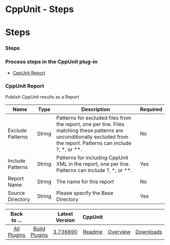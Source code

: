 
CppUnit - Steps
===============

# Steps



### Steps




 



### Process steps in the CppUnit plug-in


* [CppUnit Report](#cppunit_report)




### CppUnit Report


Publish CppUnit results as a Report




| Name | Type | Description | Required |
| --- | --- | --- | --- |
| Exclude Patterns | String | Patterns for excluded files from the report, one per line. Files matching these patterns are unconditionally excluded from the report. Patterns can include ?, \*, or \*\*. | No |
| Include Patterns | String | Patterns for including CppUnit XML in the report, one per line. Patterns can include ?, \*, or \*\*. | Yes |
| Report Name | String | The name for this report | No |
| Source Directory | String | Please specify the Base Directory | Yes |





|Back to ...||Latest Version|CppUnit |||
| :---: | :---: | :---: | :---: | :---: | :---: |
|[All Plugins](../../index.md)|[Build Plugins](../README.md)|[3.736890](https://raw.githubusercontent.com/UrbanCode/IBM-UCB-PLUGINS/main/files/CppUnit/CppUnit-3.736890.zip)|[Readme](README.md)|[Overview](overview.md)|[Downloads](downloads.md)|
